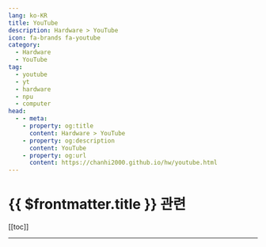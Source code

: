 ```yaml
---
lang: ko-KR
title: YouTube
description: Hardware > YouTube
icon: fa-brands fa-youtube
category:
  - Hardware
  - YouTube
tag: 
  - youtube
  - yt
  - hardware
  - npu
  - computer
head:
  - - meta:
    - property: og:title
      content: Hardware > YouTube
    - property: og:description
      content: YouTube
    - property: og:url
      content: https://chanhi2000.github.io/hw/youtube.html
---
```


# {{ $frontmatter.title }} 관련

[[toc]]

---

<MyYouTubeItems jsonName="yu-ThePhawx" /><!-- The Phawx -->
<MyYouTubeItems jsonName="yu-gardiner_bryant" /><!-- Gardiner Bryant -->
<MyYouTubeItems jsonName="yu-icydockkorea" /><!-- ICY DOCK 코리아 -->
<MyYouTubeItems jsonName="yu-NordicSemi" /><!-- Nordic Semiconductor -->
<MyYouTubeItems jsonName="yu-BullsLab" /><!-- 뻘짓연구소 -->
<MyYouTubeItems jsonName="yu-WorkFromHype" /><!-- Work From Hype -->
<MyYouTubeItems jsonName="yu-ETAPRIME" /><!-- ETA PRIME -->
<MyYouTubeItems jsonName="yu-quad-robotics" /><!-- 쿼드(QUAD) 드론 연구소 -->
<MyYouTubeItems jsonName="yu-ArticulatedRobotics" /><!-- Articulated Robotics -->
<MyYouTubeItems jsonName="yu-electronicsrepairschool" /><!-- Electronics Repair School -->
<MyYouTubeItems jsonName="yu-NovaspiritTech" /> <!-- Novaspirit Tech -->
<MyYouTubeItems jsonName="yu-MattKC" /><!-- MattKC -->
<MyYouTubeItems jsonName="yu-Keybored" /><!-- Keybored -->
<MyYouTubeItems jsonName="yu-AlteraFPGA_" /><!-- Altera -->
<MyYouTubeItems jsonName="yu-JavaHomeCloud" /><!-- Java Home Cloud -->
<MyYouTubeItems jsonName="yu-iVish" /><!-- iVish -->
<MyYouTubeItems jsonName="yu-lukemiani" /><!-- Luke Miani -->
<MyYouTubeItems jsonName="yu-CraftComputing" /><!-- Craft Computing -->
<MyYouTubeItems jsonName="yu-element14presents" /><!-- element14 presents -->
<MyYouTubeItems jsonName="yu-supplyframe4973" /><!-- Supplyframe -->
<MyYouTubeItems jsonName="yu-greatscottlab" /><!-- GreatScott! -->
<MyYouTubeItems jsonName="yu-Chyrosran22" /><!-- Chyrosran22 -->
<MyYouTubeItems jsonName="yu-EEVblog2" /><!-- EEVblog2 -->
<MyYouTubeItems jsonName="yu-IMSAIGuy" /><!-- IMSAI Guy -->
<MyYouTubeItems jsonName="yu-masterliu1892" /><!-- Master Liu -->
<MyYouTubeItems jsonName="yu-jonkraft" /><!-- Jon Kraft -->
<MyYouTubeItems jsonName="yu-hddrecoveryservices" /><!-- HDD Recovery Services -->
<MyYouTubeItems jsonName="yu-ELECTRONOOBS" /><!-- Electronoobs -->
<MyYouTubeItems jsonName="yu-MacSoundSolutions" /><!-- Mac Sound Solutions inc. -->
<MyYouTubeItems jsonName="yu-ControllersTech" /><!-- ControllersTech -->
<MyYouTubeItems jsonName="yu-Annmir_" /><!-- 안미르 Annmir -->
<MyYouTubeItems jsonName="yu-HelloDavid" /><!-- David Zhang -->
<MyYouTubeItems jsonName="yu-chehumpan" /><!-- 체험판 -->
<MyYouTubeItems jsonName="yu-life_peace87" /><!-- 라이프피스 -->
<MyYouTubeItems jsonName="yu-mediacccde" /><!-- mediacccde -->
<MyYouTubeItems jsonName="yu-DammitJeff" /><!-- Dammit Jeff -->
<MyYouTubeItems jsonName="yu-bogxd" /><!-- Bog -->
<MyYouTubeItems jsonName="yu-BGRIMJI" /><!-- 번거로운 임지 IMJI -->
<MyYouTubeItems jsonName="yu-iApplePro" /><!-- iApplePro -->
<MyYouTubeItems jsonName="yu-rt9" /><!-- Route 9 루트나인 -->
<MyYouTubeItems jsonName="yu-HRR" /><!-- HappyRider Reviews -->
<MyYouTubeItems jsonName="yu-Baseusofficial" /><!-- Baseus -->
<MyYouTubeItems jsonName="yu-camshand" /><!-- cam shand -->
<MyYouTubeItems jsonName="yu-core-computinglab" /><!-- Core Computing -->
<MyYouTubeItems jsonName="yu-Jayztwocents" /><!-- JayzTwoCents -->
<MyYouTubeItems jsonName="yu-HardwareSavvy" /><!-- Hardware Savvy -->
<MyYouTubeItems jsonName="yu-E.B._Tech" /><!-- E.B. Tech -->
<MyYouTubeItems jsonName="yu-ThisIsE" /><!-- ThisIsE -->
<MyYouTubeItems jsonName="yu-MakeUseOf" /><!-- MakeUseOf -->
<MyYouTubeItems jsonName="yu-Little_Shoes" /><!-- 복구천재 꼬마신발 -->
<MyYouTubeItems jsonName="yu-comssabu" /><!-- 컴싸부 -->
<MyYouTubeItems jsonName="yu-ITSUB" /><!-- ITSub잇섭 -->
<MyYouTubeItems jsonName="yu-teksyndicate" /><!-- Tek Syndicate -->
<MyYouTubeItems jsonName="yu-karilawler" /><!-- Kari -->
<MyYouTubeItems jsonName="yu-AndersNielsenAA" /><!-- Anders Nielsen -->
<MyYouTubeItems jsonName="yu-Mac1PC" /><!-- Tech Services -->
<MyYouTubeItems jsonName="yu-Techtablets" /><!-- Techtablets -->
<MyYouTubeItems jsonName="yu-GregSalazar" /><!-- Greg Salazar -->
<MyYouTubeItems jsonName="yu-iamalexsun" /><!-- Alex Sun -->
<MyYouTubeItems jsonName="yu-bgsreview" /><!-- 방구석 리뷰룸 -->
<MyYouTubeItems jsonName="yu-EngineersSG" /><!-- Engineers.SG -->
<MyYouTubeItems jsonName="yu-WorkFromHype" /><!-- Work From Hype -->
<MyYouTubeItems jsonName="yu-aChairLeg" /><!-- aChair Leg -->
<MyYouTubeItems jsonName="yu-HughJeffreys" /><!-- Hugh Jeffreys -->
<MyYouTubeItems jsonName="yu-partspluspods3689" /><!-- Parts Plus Pods -->
<MyYouTubeItems jsonName="yu-OzTalksHW" /><!-- OzTalksHW -->
<MyYouTubeItems jsonName="yu-makeitworktech" /><!-- Make It Work -->
<MyYouTubeItems jsonName="yu-cynonexus" /><!-- CynoNexus -->
<MyYouTubeItems jsonName="yu-petabyteag" /><!-- petabyteag -->
<MyYouTubeItems jsonName="yu-optimumtech" /><!-- optimum -->
<MyYouTubeItems jsonName="yu-AMIRBENDABI" /><!-- AMIR BENDABI -->
<MyYouTubeItems jsonName="yu-PhilsLab" /><!-- Phil’s Lab -->
<MyYouTubeItems jsonName="yu-TailosiveTech" /><!-- Tailosive Tech -->
<MyYouTubeItems jsonName="yu-THEPHINTAGECOLLECTOR" /><!-- THE PHINTAGE COLLECTOR -->
<MyYouTubeItems jsonName="yu-pltechkorea" /><!-- 피엘테크 -->
<MyYouTubeItems jsonName="yu-ToPProjectsCompilation" /><!-- ToP Projects Compilation -->
<MyYouTubeItems jsonName="yu-bjoernalbers" /><!-- Björn Albers -->
<MyYouTubeItems jsonName="yu-BranchEducation" /><!-- Branch Education -->
<MyYouTubeItems jsonName="yu-comoconfigurar" /><!-- comoconfigurar -->

<TagLinks />